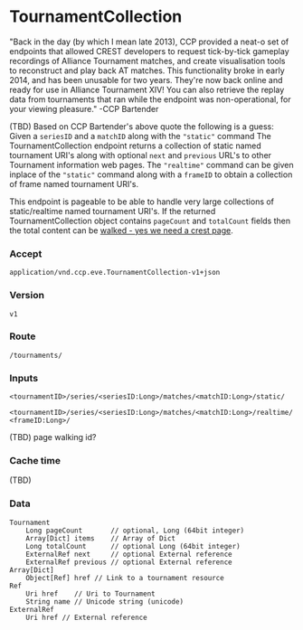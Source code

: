 # TournamentCollection
"Back in the day (by which I mean late 2013), CCP provided a neat-o set of endpoints that allowed CREST developers to request tick-by-tick gameplay recordings of Alliance Tournament matches, and create visualisation tools to reconstruct and play back AT matches. This functionality broke in early 2014, and has been unusable for two years. They're now back online and ready for use in Alliance Tournament XIV! You can also retrieve the replay data from tournaments that ran while the endpoint was non-operational, for your viewing pleasure."
-CCP Bartender  

(TBD) Based on CCP Bartender's above quote the following is a guess: Given a `seriesID` and a `matchID` along with the `"static"` command The TournamentCollection endpoint returns a collection of static named tournament URI's along with optional `next` and `previous` URL's to other Tournament information web pages.  The `"realtime"` command can be given inplace of the `"static"` command along with a `frameID` to obtain a collection of frame named tournament URI's.  

This endpoint is pageable to be able to handle very large collections of static/realtime named tournament URI's.  If the returned TournamentCollection object contains `pageCount` and `totalCount` fields then the total content can be [walked - yes we need a crest page](../../xmlapi/walking.md).

### Accept
`application/vnd.ccp.eve.TournamentCollection-v1+json`

### Version
`v1`

### Route
`/tournaments/`

### Inputs
`<tournamentID>/series/<seriesID:Long>/matches/<matchID:Long>/static/`

`<tournamentID>/series/<seriesID:Long>/matches/<matchID:Long>/realtime/<frameID:Long>/`

(TBD) page walking id?
 
### Cache time

(TBD)

### Data
    Tournament
        Long pageCount       // optional, Long (64bit integer)
        Array[Dict] items    // Array of Dict
        Long totalCount      // optional Long (64bit integer)
        ExternalRef next     // optional External reference
        ExternalRef previous // optional External reference
    Array[Dict]
        Object[Ref] href // Link to a tournament resource
    Ref
        Uri href    // Uri to Tournament
        String name // Unicode string (unicode)	
    ExternalRef
        Uri href // External reference
		

  


